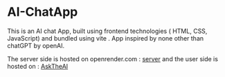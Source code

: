 # AI-ChatApp

This is an AI chat App, built using frontend technologies ( HTML, CSS, JavaScript) and bundled using vite . App inspired by none other than chatGPT by openAI. 

The server side is hosted on openrender.com : [server](https://aichatapp.onrender.com) 
and the user side is hosted on : [AskTheAI](https://chatwith-ai.vercel.app)
